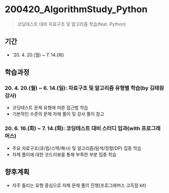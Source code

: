 
# 200420_AlgorithmStudy_Python
> 코딩테스트 대비 자료구조 및 알고리즘 학습(feat. Python)

## 기간
* '20. 4. 20.(월) ~ 7. 14.(화)    

## 학습과정

### 20. 4. 20.(월) ~ 6. 14.(일): 자료구조 및 알고리즘 유형별 학습(by 김태원 강사)
* 코딩테스트 문제 유형에 따른 접근법 학습
* 기본적인 수준의 문제 자체 풀이 및 강사 풀이 참고 
### 20. 6. 16.(화) ~ 7. 14.(화): 코딩테스트 대비 스터디 입과(with 프로그래머스)
* 주요 자료구조(큐/힙/스택/해시) 및 알고리즘(탐색/정렬/DP) 집중 학습
* 자체 풀이에 대한 코드리뷰를 통해 부족한 부분 집중 학습

## 향후계획
* 자주 틀리는 유형 중심으로 자체 문제 풀이 진행(프로그래머스 고득점 kit)
